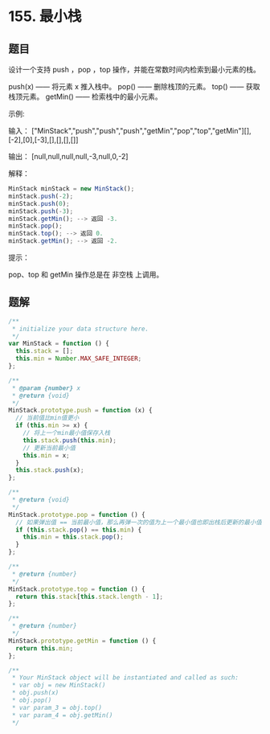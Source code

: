 # 155. 最小栈

## 题目

设计一个支持 push ，pop ，top 操作，并能在常数时间内检索到最小元素的栈。

push(x) —— 将元素 x 推入栈中。
pop() —— 删除栈顶的元素。
top() —— 获取栈顶元素。
getMin() —— 检索栈中的最小元素。

示例:

输入：
["MinStack","push","push","push","getMin","pop","top","getMin"][],[-2],[0],[-3],[],[],[],[]]

输出：
[null,null,null,null,-3,null,0,-2]

解释：

```JavaScript
MinStack minStack = new MinStack();
minStack.push(-2);
minStack.push(0);
minStack.push(-3);
minStack.getMin(); --> 返回 -3.
minStack.pop();
minStack.top(); --> 返回 0.
minStack.getMin(); --> 返回 -2.
```

提示：

pop、top 和 getMin 操作总是在 非空栈 上调用。

## 题解

```JavaScript
/**
 * initialize your data structure here.
 */
var MinStack = function () {
  this.stack = [];
  this.min = Number.MAX_SAFE_INTEGER;
};

/**
 * @param {number} x
 * @return {void}
 */
MinStack.prototype.push = function (x) {
  // 当前值比min值更小
  if (this.min >= x) {
    // 将上一个min最小值保存入栈
    this.stack.push(this.min);
    // 更新当前最小值
    this.min = x;
  }
  this.stack.push(x);
};

/**
 * @return {void}
 */
MinStack.prototype.pop = function () {
  // 如果弹出值 == 当前最小值，那么再弹一次的值为上一个最小值也即出栈后更新的最小值
  if (this.stack.pop() == this.min) {
    this.min = this.stack.pop();
  }
};

/**
 * @return {number}
 */
MinStack.prototype.top = function () {
  return this.stack[this.stack.length - 1];
};

/**
 * @return {number}
 */
MinStack.prototype.getMin = function () {
  return this.min;
};

/**
 * Your MinStack object will be instantiated and called as such:
 * var obj = new MinStack()
 * obj.push(x)
 * obj.pop()
 * var param_3 = obj.top()
 * var param_4 = obj.getMin()
 */

```
